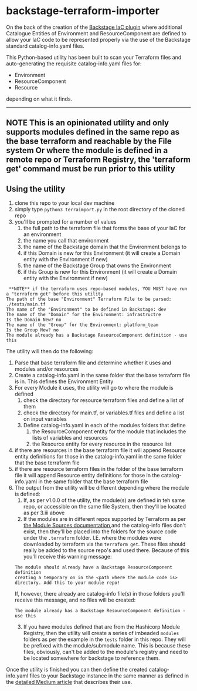 # backstage-terraform-importer

On the back of the creation of the [Backstage IaC plugin](https://github.com/pogo61/Backstage-IaC-Plugin) 
where additional Catalogue Entities of Environment and ResourceComponent are defined to allow your IaC code
to be represented properly via the use of the Backstage standard catalog-info.yaml files.


This Python-based utility has been built to scan your Terraform files and auto-generating the requisite catalog-info.yaml files for:
* Environment
* ResourceComponent
* Resource

depending on what it finds.

---
**NOTE**
This is an opinionated utility and only supports modules defined in the same repo as the base terraform and reachable by the File system
Or where the module is defined in a remote repo or Terraform Registry, the 'terraform get' command must be run prior to this utility
--- 

## Using the utility
1. clone this repo to your local dev machine 
2. simply type `python3 terraimport.py` in the root directory of the cloned repo
3. you'll be prompted for a number of values
   1. the full path to the terraform file that forms the base of your IaC for an environment
   2. the name you call that environment
   3. the name of the Backstage domain that the Environment belongs to
   4. if this Domain is new for this Environment (it will create a Domain entity with the Environment if new)
   5. the name of the Backstage Group that owns the Environment 
   6. if this Group is new for this Environment (it will create a Domain entity with the Environment if new)

```
 **NOTE** if the terraform uses repo-based modules, YOU MUST have run a "terraform get" before this utility
The path of the base "Environment" Terraform File to be parsed: ./tests/main.tf
The name of the "Environment" to be defined in Backstage: dev
The name of the "Domain" for the Environment: infrastructre
Is the Domain New? no
The name of the "Group" for the Environment: platform_team
Is the Group New? no
The module already has a Backstage ResourceComponent definition - use this
```
                                                             
 The utility will then do the following:
1. Parse that base terraform file and determine whether it uses and modules and/or resources
2. Create a catalog-info.yaml in the same folder that the base terraform file is in. This defines the Environment Entity
3. For every Module it uses, the utility will go to where the module is defined
   1. check the directory for resource terraform files and define a list of them
   2. check the directory for main.tf, or variables.tf files and define a list on input variables
   3. Define catalog-info.yaml in each of the modules folders that define 
      1. the ResourceComponent entity for the  module that includes the lists of variables and resources
      2. the Resource entity for every resource in the resource list
4. if there are resources in the base terraform file it will append Resource entity definitions for those in the catalog-info.yaml in the same folder that the base terraform file
5. if there are resource terraform files in the folder of the base terraform file it will append Resource entity definitions for those in the catalog-info.yaml in the same folder that the base terraform file
6. The output from the utility will be different depending where the module is defined:
   1. If, as per v1.0.0 of the utility, the module(s) are defined in teh same repo, or accessible on the same file System, then they'll be located as per 3.iii above
   2. If the modules are in different repos supported by Terraform as per [the Module Sources documentation](https://developer.hashicorp.com/terraform/language/modules/sources),and the catalog-info files don't exist, then they'll be placed into the folders for the source code under the `.terraform` folder. I.E. where the modules were downloaded by terraform via the `terraform get`. These files should really be added to the source repo's and used there. Because of this you'll receive this warning message:
   ```
   The module should already have a Backstage ResourceComponent definition
   creating a temporary on in the <path where the module code is> directory. Add this to your module repo!
   ```
   If, however, there already are catalog-info file(s) in those folders  you'll receive this message, and no files will be created: 
   ```
   The module already has a Backstage ResourceComponent definition - use this
   ```
   3. If you have modules defined that are from the Hashicorp Module Registry, then the utility will create a series of imbeaded `modules` folders as per the example in the `tests` folder in this repo. They will be prefixed with the module/submodule name. This is because these files, obviously, can't be added to the module's registry and need to be located somewhere for backstage to reference them. 

Once the utility is finished you can then define the created catalog-info.yaml files to your
Backstage instance in the same manner as defined in the [detailed Medium article](https://medium.com/@paulpogonoski/backstage-iac-support-392f34ea118e) that describes their use.
